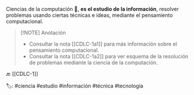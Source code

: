 Ciencias de la computación 🧪, **es el estudio de la información**, resolver problemas usando ciertas técnicas e ideas, mediante el pensamiento computacional.

> [!NOTE] Anotación 
> - Consultar la nota [[CDLC-1a1]] para más información sobre el pensamiento computacional.
> - Consultar la nota [[CDLC-1a2]] para ver esquema de la resolución de problemas mediante la ciencia de la computación.

🔙 [[CDLC-1]]

🏷️: #ciencia #estudio #información #técnica #tecnología 